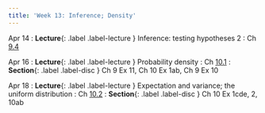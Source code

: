 ```yaml
---
title: 'Week 13: Inference; Density'
---
```


Apr 14
: **Lecture**{: .label .label-lecture } Inference: testing hypotheses 2
    : Ch [9.4](http://stat88.org/textbook/content/Chapter_09/04_AB_Testing_Fishers_Exact_Test.html)

Apr 16
: **Lecture**{: .label .label-lecture } Probability density
    : Ch [10.1](http://stat88.org/textbook/content/Chapter_10/01_Density.html)
: **Section**{: .label .label-disc } Ch 9 Ex 11, Ch 10 Ex 1ab, Ch 9 Ex 10

Apr 18
: **Lecture**{: .label .label-lecture } Expectation and variance; the uniform distribution
    : Ch [10.2](http://stat88.org/textbook/content/Chapter_10/02_Expectation_and_Variance.html)
: **Section**{: .label .label-disc } Ch 10 Ex 1cde, 2, 10ab
